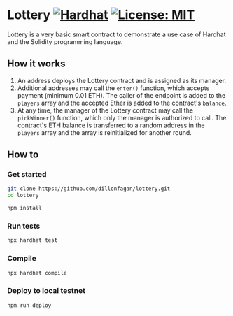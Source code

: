 # Lottery [![Hardhat][hardhat-badge]][hardhat] [![License: MIT][license-badge]][license]

[hardhat]: https://hardhat.org/
[hardhat-badge]: https://img.shields.io/badge/Built%20with-Hardhat-FFDB1C.svg
[license]: https://opensource.org/licenses/MIT
[license-badge]: https://img.shields.io/badge/License-MIT-blue.svg

Lottery is a very basic smart contract to demonstrate a use case of Hardhat and the Solidity programming language.

## How it works

1. An address deploys the Lottery contract and is assigned as its manager.
2. Additional addresses may call the `enter()` function, which accepts payment (minimum 0.01 ETH). The caller of the endpoint is added to the `players` array and the accepted Ether is added to the contract's `balance`.
3. At any time, the manager of the Lottery contract may call the `pickWinner()` function, which only the manager is authorized to call. The contract's ETH balance is transferred to a random address in the `players` array and the array is reinitialized for another round.

## How to

### Get started
```bash
git clone https://github.com/dillonfagan/lottery.git
cd lottery

npm install
```

### Run tests
```bash
npx hardhat test
```

### Compile
```bash
npx hardhat compile
```

### Deploy to local testnet
```bash
npm run deploy
```
